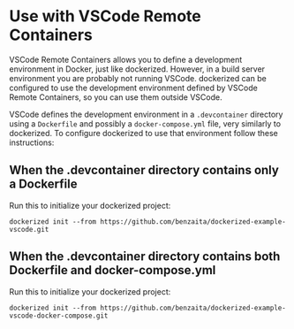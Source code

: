 # Use with VSCode Remote Containers

VSCode Remote Containers allows you to define a development environment in Docker, just like dockerized. However, in a build server environment you are probably not running VSCode. dockerized can be configured to use the development environment defined by VSCode Remote Containers, so you can use them outside VSCode.

VSCode defines the development environment in a `.devcontainer` directory using a `Dockerfile` and possibly a `docker-compose.yml` file, very similarly to dockerized. To configure dockerized to use that environment follow these instructions:

## When the .devcontainer directory contains only a Dockerfile

Run this to initialize your dockerized project:

```shell
dockerized init --from https://github.com/benzaita/dockerized-example-vscode.git
```

## When the .devcontainer directory contains both Dockerfile and docker-compose.yml

Run this to initialize your dockerized project:

```shell
dockerized init --from https://github.com/benzaita/dockerized-example-vscode-docker-compose.git
```
